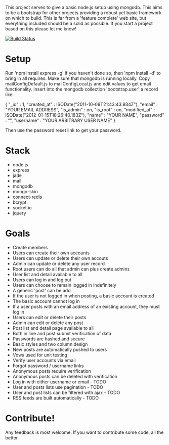 This project serves to give a basic node.js setup using mongodb. This aims to be a bootstrap for other projects providing a robust yet basic framework on which to build. This is far from a 'feature complete' web site, but everything included should be a solid as possible. If you start a project based on this please let me know!

[![Build Status](https://secure.travis-ci.org/lefthand/Node-JS-Bootstrap.png)](http://travis-ci.org/lefthand/Node-JS-Bootstrap)

Setup
=====
Run 'npm install express -g' if you haven't done so, then 'npm install -d' to bring in all requires. Make sure that mongodb is running locally. Copy mailConfigDefault.js to mailConfigLocal.js and edit values to get email functionality. Insert into the mongodb collection 'bootstrap.user' a record like:

{
  "_id" : 1,
  "created_at" : ISODate("2011-10-08T21:43:43.934Z"),
  "email" : "YOUR EMAIL ADDRESS",
  "is_admin" : on,
  "is_root" : on,
  "modified_at" : ISODate("2012-01-15T18:26:40.183Z"),
  "name" : "YOUR NAME",
  "password" : "",
  "username" : "YOUR ARBITRARY USER NAME"
}

Then use the password reset link to get your password.

Stack
=====

-  node.js
-  express
-  jade
-  mail
-  mongodb
-  mongo-skin
-  connect-redis
-  bcrypt
-  socket.io
-  jquery

Goals
=====
  
-  Create members
-  Users can create their own accounts
-  Users can update or delete their own accouts
-  Admin can update or delete any user record
-  Root users can do all that admin can plus create admins
-  User list and detail available to all
-  Users can log in and log out
-  Users can choose to remain logged in indefinitely
-  A generic 'post' can be add
-  If the user is not logged in when posting, a basic account is created
-  The basic account cannot log in
-  If a user posts with an email address of an existing account, they must log in
-  Users can edit or delete their posts
-  Admin can edit or delete any post
-  Post list and detail page available to all
-  Both in line and post submit verification of data
-  Passwords are hashed and secure
-  Basic styles and two column design
-  New posts are automatically pushed to users
-  Vows used for unit testing
-  Verify user accounts via email
-  Forgot password / username links
-  Anonymous posts require verification
-  Anonymous posts can be deleted with verification
-  Log in with either username or email - TODO
-  User and posts lists use pagination - TODO
-  User and post lists can be filtered with ajax - TODO
-  RSS feeds are built automatically - TODO


Contribute! 
=====
Any feedback is most welcome. If you want to contribute some code, all the better.
 


  
